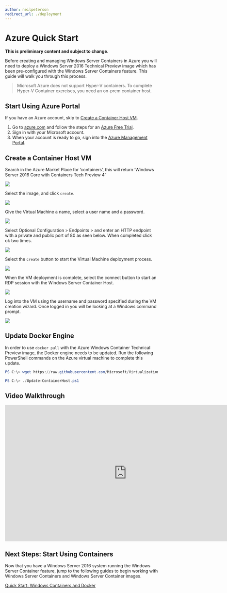 ```yaml
---
author: neilpeterson
redirect_url: ./deployment
---
```


# Azure Quick Start

**This is preliminary content and subject to change.** 

Before creating and managing Windows Server Containers in Azure you will need to deploy a Windows Server 2016 Technical Preview image which has been pre-configured with the Windows Server Containers feature. This guide will walk you through this process.

> Microsoft Azure does not support Hyper-V containers. To complete Hyper-V Container exercises, you need an on-prem container host.

## Start Using Azure Portal
If you have an Azure account, skip to [Create a Container Host VM](#CreateacontainerhostVM).

1. Go to [azure.com](https://azure.com) and follow the steps for an [Azure Free Trial](https://azure.microsoft.com/en-us/pricing/free-trial/).
2. Sign in with your Microsoft account.
3. When your account is ready to go, sign into the [Azure Management Portal](https://portal.azure.com).

## Create a Container Host VM

Search in the Azure Market Place for ‘containers’, this will return ‘Windows Server 2016 Core with Containers Tech Preview 4’

![](./media/newazure1.png)

Select the image, and click `create`.

![](./media/tp41.png)

Give the Virtual Machine a name, select a user name and a password.

![](media/newazure2.png)

Select Optional Configuration > Endpoints > and enter an HTTP endpoint with a private and public port of 80 as seen below. When completed click ok two times.

![](./media/newazure3.png)

Select the `create` button to start the Virtual Machine deployment process.

![](media/newazure2.png)

When the VM deployment is complete, select the connect button to start an RDP session with the Windows Server Container Host.

![](media/newazure6.png)

Log into the VM using the username and password specified during the VM creation wizard. Once logged in you will be looking at a Windows command prompt.

![](media/newazure7.png) 

## Update Docker Engine

In order to use `docker pull` with the Azure Windows Container Technical Preview image, the Docker engine needs to be updated. Run the following PowerShell commands on the Azure virtual machine to complete this update.

```powershell
PS C:\> wget https://raw.githubusercontent.com/Microsoft/Virtualization-Documentation/live/windows-server-container-tools/Update-ContainerHost/Update-ContainerHost.ps1 -OutFile Update-ContainerHost.ps1

PS C:\> ./Update-ContainerHost.ps1
``` 

## Video Walkthrough

<iframe src="https://channel9.msdn.com/Blogs/containers/Quick-Start-Configure-Windows-Server-Containers-in-Microsoft-Azure/player" width="800" height="450"  allowFullScreen="true" frameBorder="0" scrolling="no"></iframe>


## Next Steps: Start Using Containers

Now that you have a Windows Server 2016 system running the Windows Server Container feature, jump to the following guides to begin working with Windows Server Containers and Windows Server Container images. 

[Quick Start: Windows Containers and Docker](../quick_start/manage_docker.md)